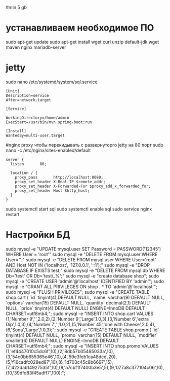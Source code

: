 #min 5 gb

# устанавливаем необходимое ПО
sudo apt-get update
sudo apt-get install wget curl unzip default-jdk wget maven nginx mariadb-server 


# jetty
sudo nano  /etc/systemd/system/sql.service
```
[Unit]
Description=service
After=network.target

[Service]

WorkingDirectory=/home/admin
ExecStart=/usr/bin/mvn spring-boot:run

[Install]
WantedBy=multi-user.target
```

#nginx proxy чтобы перекидывать с развернуторго jetty на 80 порт
sudo nano -c /etc/nginx/sites-enabled/default
```
server {
  listen       80;

  location / {
    proxy_pass       http://localhost:8080;
    proxy_set_header X-Real-IP $remote_addr;
    proxy_set_header X-Forwarded-For $proxy_add_x_forwarded_for;
    proxy_set_header Host $http_host;
  }
}
```


sudo systemctl start sql
sudo systemctl enable sql
sudo service nginx restart



# Настройки БД

sudo mysql -e "UPDATE mysql.user SET Password = PASSWORD('12345') WHERE User = 'root'"
sudo mysql -e "DELETE FROM mysql.user WHERE User='';"
sudo mysql -e "DELETE FROM mysql.user WHERE User='root' AND Host NOT IN ('localhost', '127.0.0.1', '::1');"
sudo mysql -e "DROP DATABASE IF EXISTS test;"
sudo mysql -e "DELETE FROM mysql.db WHERE Db='test' OR Db='test\\_%';"
sudo mysql -e "create database shop";
sudo mysql -e "CREATE USER 'admin'@'localhost' IDENTIFIED BY 'admin'";
sudo mysql -e "GRANT ALL PRIVILEGES ON shop . * TO 'admin'@'localhost'";
sudo mysql -e "FLUSH PRIVILEGES";
sudo mysql -e "CREATE TABLE shop.cart ( \`id\` tinyint(4) DEFAULT NULL,  \`name\` varchar(9) DEFAULT NULL,  \`options\` varchar(15) DEFAULT NULL,  \`quantity\` decimal(2,1) DEFAULT NULL,  \`price\` tinyint(4) DEFAULT NULL) ENGINE=InnoDB DEFAULT CHARSET=utf8mb4;";
sudo mysql -e "INSERT INTO shop.cart VALUES (1,'Number 9','',2.0,2),(2,'Number 9','Large',1.0,3),(3,'Number 6','extra Dip',1.0,3),(4,'Number 7','',1.0,2),(5,'Number 45','one with Cheese',2.0,4),(6,'Soda','Large',1.0,3);";
sudo mysql -e "CREATE TABLE shop.promo (  \`id\` tinyint(4) DEFAULT NULL,  \`promo\` varchar(15) DEFAULT NULL,  \`modifier\` smallint(6) DEFAULT NULL) ENGINE=InnoDB DEFAULT CHARSET=utf8mb4;";
sudo mysql -e "INSERT INTO shop.promo VALUES (1,'ef4447010c5dc6f',10),(2,'8db57b05485033a',10),(3,'54c0bb655365e46',10),(4,'59e3feb1ca48dce',20),(5,'f16cadfc028ed87',10),(6,'1d703c45c8b6697',15),(7,'422dab14927535f',10),(8,'a7cbf1f7400b3e5',5),(9,'077a8c377104c06',10),(10,'39dfd83f45adff7',100);";



